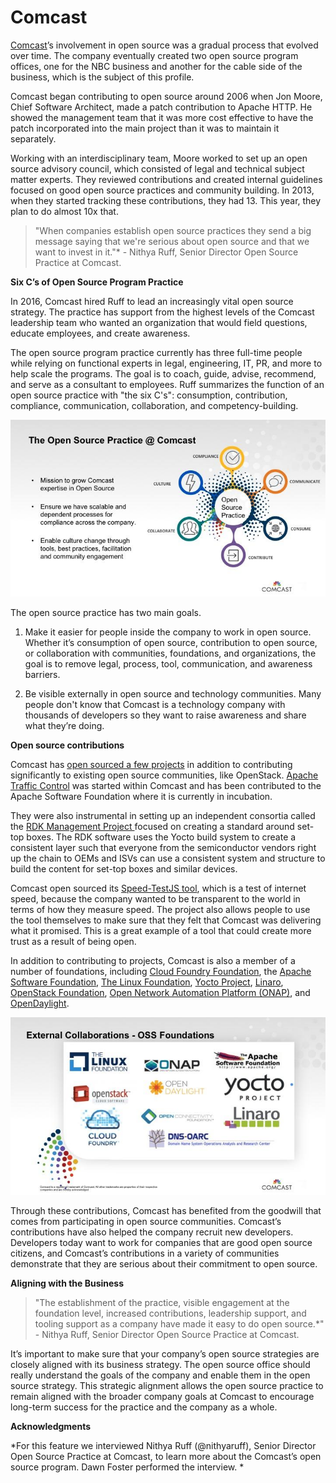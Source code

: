 # Comcast 

[Comcast](http://corporate.comcast.com/)’s involvement in open source was a gradual process that evolved over time. The company eventually created two open source program offices, one for the NBC business and another for the cable side of the business, which is the subject of this profile. 

Comcast began contributing to open source around 2006 when Jon Moore, Chief Software Architect, made a patch contribution to Apache HTTP. He showed the management team that it was more cost effective to have the patch incorporated into the main project than it was to maintain it separately. 

Working with an interdisciplinary team, Moore worked to set up an open source advisory council, which consisted of legal and technical subject matter experts. They reviewed contributions and created internal guidelines focused on good open source practices and community building. In 2013, when they started tracking these contributions, they had 13. This year, they plan to do almost 10x that. 

> "When companies establish open source practices they send a big message saying that we're serious about open source and that we want to invest in it."* - Nithya Ruff, Senior Director Open Source Practice at Comcast.

**Six C’s of Open Source Program Practice**

In 2016, Comcast hired Ruff to lead an increasingly vital open source strategy. The practice has support from the highest levels of the Comcast leadership team who wanted an organization that would field questions, educate employees, and create awareness. 

The open source program practice currently has three full-time people while relying on functional experts in legal, engineering, IT, PR, and more to help scale the programs. The goal is to coach, guide, advise, recommend, and serve as a consultant to employees. Ruff summarizes the function of an open source practice with "the six C's": consumption, contribution, compliance, communication, collaboration, and competency-building.

![image alt text](images/comcast1.jpg)

The open source practice has two main goals. 

1. Make it easier for people inside the company to work in open source. Whether it’s consumption of open source, contribution to open source, or collaboration with communities, foundations, and organizations, the goal is to remove legal, process, tool, communication, and awareness barriers. 

2. Be visible externally in open source and technology communities. Many people don't know that Comcast is a technology company with thousands of developers so they want to raise awareness and share what they’re doing.

**Open source contributions**

Comcast has [open sourced a few projects](https://github.com/Comcast) in addition to contributing significantly to existing open source communities, like OpenStack. [Apache Traffic Control](https://trafficcontrol.incubator.apache.org/) was started within Comcast and has been contributed to the Apache Software Foundation where it is currently in incubation.

They were also instrumental in setting up an independent consortia called the [RDK Management Project ](http://rdkcentral.com/)focused on creating a standard around set-top boxes. The RDK software uses the Yocto build system to create a consistent layer such that everyone from the semiconductor vendors right up the chain to OEMs and ISVs can use a consistent system and structure to build the content for set-top boxes and similar devices. 

Comcast open sourced its [Speed-TestJS tool](https://github.com/Comcast/Speed-testJS), which is a test of internet speed, because the company wanted to be transparent to the world in terms of how they measure speed. The project also allows people to use the tool themselves to make sure that they felt that Comcast was delivering what it promised. This is a great example of a tool that could create more trust as a result of being open. 

In addition to contributing to projects, Comcast is also a member of a number of foundations, including [Cloud Foundry Foundation](https://www.cloudfoundry.org/membership/), the [Apache Software Foundation](https://www.apache.org/), [The Linux Foundation](https://www.linuxfoundation.org/membership/), [Yocto Project](https://www.yoctoproject.org/), [Linaro](https://www.linaro.org/), [OpenStack Foundation](https://www.openstack.org/foundation/), [Open Network Automation Platform (ONAP)](https://www.onap.org/), and [OpenDaylight](https://www.opendaylight.org/). 

![image alt text](images/comcast2.jpg)

Through these contributions, Comcast has benefited from the goodwill that comes from participating in open source communities. Comcast’s contributions have also helped the company recruit new developers. Developers today want to work for companies that are good open source citizens, and Comcast’s contributions in a variety of communities demonstrate that they are serious about their commitment to open source. 

**Aligning with the Business**

> "The establishment of the practice, visible engagement at the foundation level, increased contributions, leadership support, and tooling support as a company have made it easy to do open source.*" - Nithya Ruff, Senior Director Open Source Practice at Comcast.

It’s important to make sure that your company’s open source strategies are closely aligned with its business strategy. The open source office should really understand the goals of the company and enable them in the open source strategy. This strategic alignment allows the open source practice to remain aligned with the broader company goals at Comcast to encourage long-term success for the practice and the company as a whole.

**Acknowledgments**

*For this feature we interviewed Nithya Ruff (@nithyaruff), Senior Director Open Source Practice at Comcast, to learn more about the Comcast’s open source program. Dawn Foster performed the interview. *
